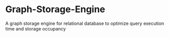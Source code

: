 # Graph-Storage-Engine

A graph storage engine for relational database to optimize query execution time and storage occupancy
